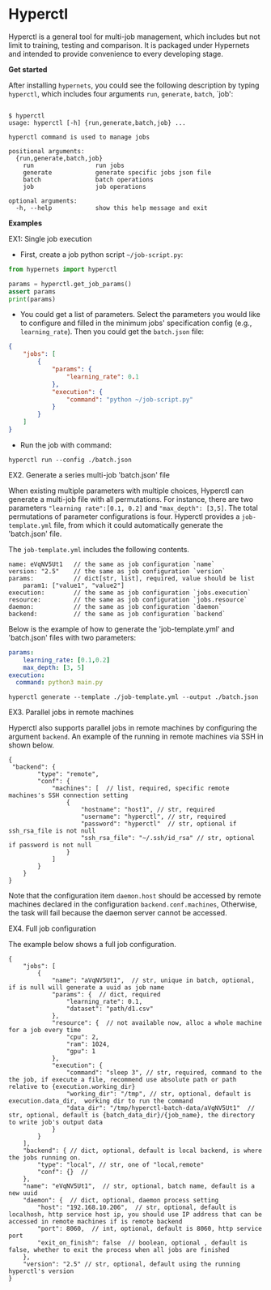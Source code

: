 # Hyperctl

Hyperctl is a general tool for multi-job management, which includes but not limit to training, testing and comparison. It is packaged under Hypernets and intended to provide convenience to every developing stage. 


**Get started**

After installing `hypernets`, you could see the following description by typing `hyperctl`, which includes four arguments  `run`, `generate`, `batch`, `job':
```shell

$ hyperctl
usage: hyperctl [-h] {run,generate,batch,job} ...

hyperctl command is used to manage jobs

positional arguments:
  {run,generate,batch,job}
    run                 run jobs
    generate            generate specific jobs json file
    batch               batch operations
    job                 job operations

optional arguments:
  -h, --help            show this help message and exit

```

**Examples**

EX1: Single job execution

- First, create a job python script `~/job-script.py`:
```python
from hypernets import hyperctl

params = hyperctl.get_job_params()
assert params
print(params)
```

- You could get a list of parameters. Select the parameters you would like to configure and filled in the minimum jobs' specification config (e.g., `learning_rate`). Then you could get the `batch.json` file:
```json
{
    "jobs": [
        {
            "params": {
                "learning_rate": 0.1
            },
            "execution": {
                "command": "python ~/job-script.py"
            }
        }
    ]
}
```

- Run the job with command:
```shell
hyperctl run --config ./batch.json
```

EX2. Generate a series multi-job 'batch.json' file

When existing multiple parameters with multiple choices, Hyperctl can generate a multi-job file with all permutations. For instance, there are two parameters `"learning rate":[0.1, 0.2]` and `"max_depth": [3,5]`. The total permutations of parameter configurations is four. Hyperctl provides a `job-template.yml` file, from which it could automatically generate the 'batch.json' file.

The `job-template.yml` includes the following contents.
```
name: eVqNV5Ut1   // the same as job configuration `name`
version: "2.5"    // the same as job configuration `version`
params:           // dict[str, list], required, value should be list 
    param1: ["value1", "value2"]
execution:        // the same as job configuration `jobs.execution`
resource:         // the same as job configuration `jobs.resource`
daemon:           // the same as job configuration `daemon`
backend:          // the same as job configuration `backend`
```

Below is the example of how to generate the 'job-template.yml' and 'batch.json' files with two parameters:

```yaml
params:
    learning_rate: [0.1,0.2]
    max_depth: [3, 5]
execution:
  command: python3 main.py
```

```shell
hyperctl generate --template ./job-template.yml --output ./batch.json
```


EX3. Parallel jobs in remote machines

Hyperctl also supports parallel jobs in remote machines by configuring the argument `backend`. An example of the running in remote machines via SSH in shown below.

```
{
 "backend": {
        "type": "remote",
        "conf": {
            "machines": [  // list, required, specific remote machines's SSH connection setting 
                {
                    "hostname": "host1", // str, required
                    "username": "hyperctl", // str, required
                    "password": "hyperctl"  // str, optional if ssh_rsa_file is not null
                    "ssh_rsa_file": "~/.ssh/id_rsa" // str, optional if password is not null
                }
            ]
        }
    }
}
```

Note that the configuration item `daemon.host` should be accessed by remote machines declared in the configuration `backend.conf.machines`,
Otherwise, the task will fail because the daemon server cannot be accessed.


EX4. Full job configuration

The example below shows a full job configuration.
```
{
    "jobs": [
        {
            "name": "aVqNV5Ut1",  // str, unique in batch, optional, if is null will generate a uuid as job name
            "params": {  // dict, required
                "learning_rate": 0.1,
                "dataset": "path/d1.csv"
            },
            "resource": {  // not available now, alloc a whole machine for a job every time
                "cpu": 2,
                "ram": 1024,
                "gpu": 1
            },
            "execution": {
                "command": "sleep 3", // str, required, command to the the job, if execute a file, recommend use absolute path or path relative to {execution.working_dir}
                "working_dir": "/tmp", // str, optional, default is execution.data_dir,  working dir to run the command
                "data_dir": "/tmp/hyperctl-batch-data/aVqNV5Ut1"  // str, optional, default is {batch_data_dir}/{job_name}, the directory to write job's output data
            }
        }
    ],
    "backend": { // dict, optional, default is local backend, is where the jobs running on. 
        "type": "local", // str, one of "local,remote"
        "conf": {}  // 
    },
    "name": "eVqNV5Ut1",  // str, optional, batch name, default is a new uuid 
    "daemon": {  // dict, optional, daemon process setting
        "host": "192.168.10.206",  // str, optional, default is localhosh, http service host ip, you should use IP address that can be accessed in remote machines if is remote backend
        "port": 8060,  // int, optional, default is 8060, http service port
        "exit_on_finish": false  // boolean, optional , default is false, whether to exit the process when all jobs are finished
    },
    "version": "2.5" // str, optional, default using the running hyperctl's version
}
```

